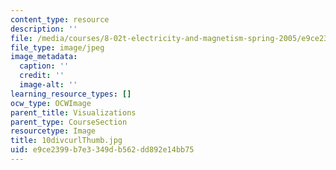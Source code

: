 ```yaml
---
content_type: resource
description: ''
file: /media/courses/8-02t-electricity-and-magnetism-spring-2005/e9ce2399b7e3349db562dd892e14bb75_10divcurlThumb.jpg
file_type: image/jpeg
image_metadata:
  caption: ''
  credit: ''
  image-alt: ''
learning_resource_types: []
ocw_type: OCWImage
parent_title: Visualizations
parent_type: CourseSection
resourcetype: Image
title: 10divcurlThumb.jpg
uid: e9ce2399-b7e3-349d-b562-dd892e14bb75
---
```

